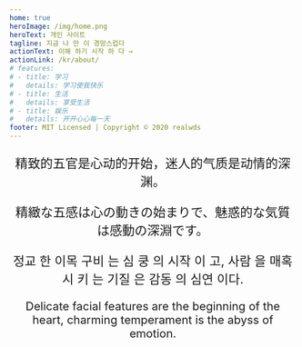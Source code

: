 ```yaml
---
home: true
heroImage: /img/home.png
heroText: 개인 사이트
tagline: 지금 나 만 이 경망스럽다
actionText: 이해 하기 시작 하 다 →
actionLink: /kr/about/
# features:
# - title: 学习
#   details: 学习使我快乐
# - title: 生活
#   details: 享受生活
# - title: 娱乐
#   details: 开开心心每一天
footer: MIT Licensed | Copyright © 2020 realwds
---
```


<div style="text-align:center">
<p style="font-size:22px">精致的五官是心动的开始，迷人的气质是动情的深渊。</p>
<p style="font-size:22px">精緻な五感は心の動きの始まりで、魅惑的な気質は感動の深淵です。</p>
<p style="font-size:22px">정교 한 이목 구비 는 심 쿵 의 시작 이 고, 사람 을 매혹 시 키 는 기질 은 감동 의 심연 이다.</p>
<p style="font-size:20px">Delicate facial features are the beginning of the heart, charming temperament is the abyss of emotion.</p>
</div>
